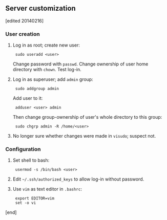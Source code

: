 ## Server customization

[edited 20140216]

### User creation

1. Log in as root; create new user:

        sudo useradd <user>

   Change password with `passwd`. Change ownership of user home directory with `chown`. Test log-in.
1. Log in as superuser; add `admin` group:

        sudo addgroup admin

   Add user to it:
   
        adduser <user> admin

   Then change group-ownership of user's whole directory to this group:

        sudo chgrp admin -R /home/<user>

1. No longer sure whether changes were made in `visudo`; suspect not.

### Configuration

1. Set shell to bash:

        usermod -s /bin/bash <user>

1. Edit `~/.ssh/authorized_keys` to allow log-in without password.
1. Use `vim` as text editor in `.bashrc`:

        export EDITOR=vim
        set -o vi

[end]